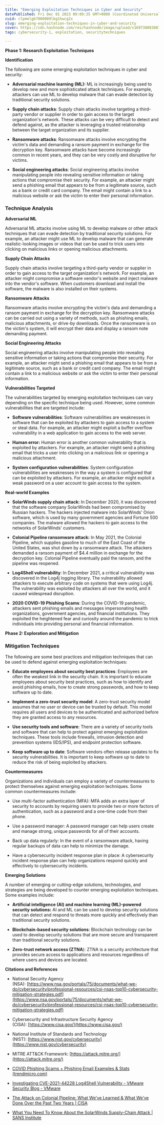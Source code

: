 ```yaml
---
title: "Emerging Exploitation Techniques in Cyber and Security"
datePublished: Fri Dec 01 2023 09:09:35 GMT+0000 (Coordinated Universal Time)
cuid: clpmelgb7000009lbg1hwcg2x
slug: emerging-exploitation-techniques-in-cyber-and-security
cover: https://cdn.hashnode.com/res/hashnode/image/upload/v1697380838876/f9aaf854-8003-469f-95a5-6812c2e80fbe.png
tags: cybersecurity-1, exploitation, securitytechniques

---
```


**Phase 1: Research Exploitation Techniques**

**Identification**

The following are some emerging exploitation techniques in cyber and security:

* **Adversarial machine learning (ML):** ML is increasingly being used to develop new and more sophisticated attack techniques. For example, attackers can use ML to develop malware that can evade detection by traditional security solutions.
    
* **Supply chain attacks**: Supply chain attacks involve targeting a third-party vendor or supplier in order to gain access to the target organization's network. These attacks can be very difficult to detect and defend against, as the attacker is leveraging a trusted relationship between the target organization and its supplier.
    
* **Ransomware attacks**: Ransomware attacks involve encrypting the victim's data and demanding a ransom payment in exchange for the decryption key. Ransomware attacks have become increasingly common in recent years, and they can be very costly and disruptive for victims.
    
* **Social engineering attacks**: Social engineering attacks involve manipulating people into revealing sensitive information or taking actions that compromise their security. For example, an attacker might send a phishing email that appears to be from a legitimate source, such as a bank or credit card company. The email might contain a link to a malicious website or ask the victim to enter their personal information.
    

### **Technique Analysis**

**Adversarial ML**

Adversarial ML attacks involve using ML to develop malware or other attack techniques that can evade detection by traditional security solutions. For example, an attacker might use ML to develop malware that can generate realistic-looking images or videos that can be used to trick users into clicking on malicious links or opening malicious attachments.

**Supply Chain Attacks**

Supply chain attacks involve targeting a third-party vendor or supplier in order to gain access to the target organization's network. For example, an attacker might compromise a software vendor's website and inject malware into the vendor's software. When customers download and install the software, the malware is also installed on their systems.

**Ransomware Attacks**

Ransomware attacks involve encrypting the victim's data and demanding a ransom payment in exchange for the decryption key. Ransomware attacks can be carried out using a variety of methods, such as phishing emails, malicious attachments, or drive-by downloads. Once the ransomware is on the victim's system, it will encrypt their data and display a ransom note demanding payment.

**Social Engineering Attacks**

Social engineering attacks involve manipulating people into revealing sensitive information or taking actions that compromise their security. For example, an attacker might send a phishing email that appears to be from a legitimate source, such as a bank or credit card company. The email might contain a link to a malicious website or ask the victim to enter their personal information.

**Vulnerabilities Targeted**

The vulnerabilities targeted by emerging exploitation techniques can vary depending on the specific technique being used. However, some common vulnerabilities that are targeted include:

* **Software vulnerabilities**: Software vulnerabilities are weaknesses in software that can be exploited by attackers to gain access to a system or steal data. For example, an attacker might exploit a buffer overflow vulnerability in a web application to gain access to the web server.
    
* **Human error:** Human error is another common vulnerability that is exploited by attackers. For example, an attacker might send a phishing email that tricks a user into clicking on a malicious link or opening a malicious attachment.
    
* **System configuration vulnerabilities**: System configuration vulnerabilities are weaknesses in the way a system is configured that can be exploited by attackers. For example, an attacker might exploit a weak password on a user account to gain access to the system.
    

**Real-world Examples**

* **SolarWinds supply chain attack:** In December 2020, it was discovered that the software company SolarWinds had been compromised by Russian hackers. The hackers injected malware into SolarWinds' Orion software, which is used by many government agencies and Fortune 500 companies. The malware allowed the hackers to gain access to the networks of SolarWinds' customers.
    
* **Colonial Pipeline ransomware attack:** In May 2021, the Colonial Pipeline, which supplies gasoline to much of the East Coast of the United States, was shut down by a ransomware attack. The attackers demanded a ransom payment of $4.4 million in exchange for the decryption key. Colonial Pipeline eventually paid the ransom, and the pipeline was reopened.
    
* **Log4Shell vulnerability**: In December 2021, a critical vulnerability was discovered in the Log4j logging library. The vulnerability allowed attackers to execute arbitrary code on systems that were using Log4j. The vulnerability was exploited by attackers all over the world, and it caused widespread disruption.
    
* **2020 COVID-19 Phishing Scams**: During the COVID-19 pandemic, attackers sent phishing emails and messages impersonating health organizations, government agencies, and financial institutions. They exploited the heightened fear and curiosity around the pandemic to trick individuals into providing personal and financial information.
    

**Phase 2: Exploration and Mitigation**

### **Mitigation Techniques**

The following are some best practices and mitigation techniques that can be used to defend against emerging exploitation techniques:

* **Educate employees about security best practices**: Employees are often the weakest link in the security chain. It is important to educate employees about security best practices, such as how to identify and avoid phishing emails, how to create strong passwords, and how to keep software up to date.
    
* **Implement a zero-trust security model**: A zero-trust security model assumes that no user or device can be trusted by default. This model requires all users and devices to be authenticated and authorized before they are granted access to any resources.
    
* **Use security tools and software**: There are a variety of security tools and software that can help to protect against emerging exploitation techniques. These tools include firewalls, intrusion detection and prevention systems (IDS/IPS), and endpoint protection software.
    
* **Keep software up to date**: Software vendors often release updates to fix security vulnerabilities. It is important to keep software up to date to reduce the risk of being exploited by attackers.
    

**Countermeasures**

Organizations and individuals can employ a variety of countermeasures to protect themselves against emerging exploitation techniques. Some common countermeasures include:

* Use multi-factor authentication (MFA): MFA adds an extra layer of security to accounts by requiring users to provide two or more factors of authentication, such as a password and a one-time code from their phone.
    
* Use a password manager: A password manager can help users create and manage strong, unique passwords for all of their accounts.
    
* Back up data regularly: In the event of a ransomware attack, having regular backups of data can help to minimize the damage.
    
* Have a cybersecurity incident response plan in place: A cybersecurity incident response plan can help organizations respond quickly and effectively to cybersecurity incidents.
    

**Emerging Solutions**

A number of emerging or cutting-edge solutions, technologies, and strategies are being developed to counter emerging exploitation techniques. Some examples include:

* **Artificial intelligence (AI) and machine learning (ML)-powered security solutions:** AI and ML can be used to develop security solutions that can detect and respond to threats more quickly and effectively than traditional security solutions.
    
* **Blockchain-based security solutions**: Blockchain technology can be used to develop security solutions that are more secure and transparent than traditional security solutions.
    
* **Zero-trust network access (ZTNA**): ZTNA is a security architecture that provides secure access to applications and resources regardless of where users and devices are located.
    

**Citations and References**

* National Security Agency (NSA): [https://www.nsa.gov/portals/75/documents/what-we-do/cybersecurity/professional-resources/csi-nsas-top10-cybersecurity-mitigation-strategies.pdf](https://www.nsa.gov/portals/75/documents/what-we-do/cybersecurity/professional-resources/csi-nsas-top10-cybersecurity-mitigation-strategies.pdf)
    
* Cybersecurity and Infrastructure Security Agency (CISA): [https://www.cisa.gov/](https://www.cisa.gov/)
    
* National Institute of Standards and Technology (NIST): [https://www.nist.gov/cybersecurity](https://www.nist.gov/cybersecurity)
    
* MITRE ATT&CK Framework: [https://attack.mitre.org/](https://attack.mitre.org/)
    
* [COVID Phishing Scams + Phishing Email Examples & Stats (](https://www.trendmicro.com/en_us/research/21/c/protecting-against-fraud-emails-in-covid-19-era.html)[trendmicro.com](http://trendmicro.com)[)](https://www.trendmicro.com/en_us/research/21/c/protecting-against-fraud-emails-in-covid-19-era.html)
    
* [Investigating CVE-2021-44228 Log4Shell Vulnerability - VMware Security Blog - VMware](https://blogs.vmware.com/security/2021/12/investigating-cve-2021-44228-log4shell-vulnerability.html)
    
* [The Attack on Colonial Pipeline: What We’ve Learned & What We’ve Done Over the Past Two Years | CISA](https://www.cisa.gov/news-events/news/attack-colonial-pipeline-what-weve-learned-what-weve-done-over-past-two-years)
    
* [What You Need To Know About the SolarWinds Supply-Chain Attack | SANS Institute](https://www.sans.org/blog/what-you-need-to-know-about-the-solarwinds-supply-chain-attack/)